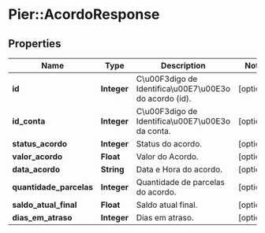 # Pier::AcordoResponse

## Properties
Name | Type | Description | Notes
------------ | ------------- | ------------- | -------------
**id** | **Integer** | C\u00F3digo de Identifica\u00E7\u00E3o do acordo (id). | [optional] 
**id_conta** | **Integer** | C\u00F3digo de Identifica\u00E7\u00E3o da conta. | [optional] 
**status_acordo** | **Integer** | Status do acordo. | [optional] 
**valor_acordo** | **Float** | Valor do Acordo. | [optional] 
**data_acordo** | **String** | Data e Hora do acordo. | [optional] 
**quantidade_parcelas** | **Integer** | Quantidade de parcelas do acordo. | [optional] 
**saldo_atual_final** | **Float** | Saldo atual final. | [optional] 
**dias_em_atraso** | **Integer** | Dias em atraso. | [optional] 


